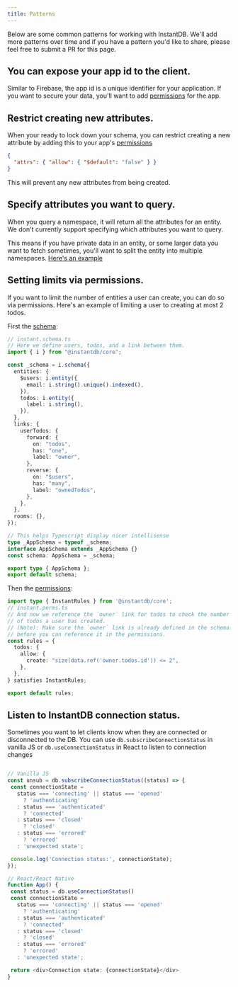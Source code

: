 ```yaml
---
title: Patterns
---
```


Below are some common patterns for working with InstantDB. We'll add more
patterns over time and if you have a pattern you'd like to share, please feel
free to submit a PR for this page.

## You can expose your app id to the client.

Similar to Firebase, the app id is a unique identifier for your application.
If you want to secure your data, you'll want to add
[permissions](/docs/permissions) for the app.

## Restrict creating new attributes.

When your ready to lock down your schema, you can restrict creating a new
attribute by adding this to your app's [permissions](/dash?t=perms)

```json
{
  "attrs": { "allow": { "$default": "false" } }
}
```

This will prevent any new attributes from being created.

## Specify attributes you want to query.

When you query a namespace, it will return all the attributes for an entity.
We don't currently support specifying which attributes you want to query.

This means if you have private data in an entity, or some larger data you want to fetch sometimes, you'll want to split the entity into multiple namespaces. [Here's an example](https://github.com/instantdb/instant/blob/main/client/sandbox/react-nextjs/pages/patterns/split-attributes.tsx)

## Setting limits via permissions.

If you want to limit the number of entities a user can create, you can do so via
permissions. Here's an example of limiting a user to creating at most 2 todos.

First the [schema](/docs/modeling-data):

```typescript
// instant.schema.ts
// Here we define users, todos, and a link between them.
import { i } from "@instantdb/core";

const _schema = i.schema({
  entities: {
    $users: i.entity({
      email: i.string().unique().indexed(),
    }),
    todos: i.entity({
      label: i.string(),
    }),
  },
  links: {
    userTodos: {
      forward: {
        on: "todos",
        has: "one",
        label: "owner",
      },
      reverse: {
        on: "$users",
        has: "many",
        label: "ownedTodos",
      },
    },
  },
  rooms: {},
});

// This helps Typescript display nicer intellisense
type _AppSchema = typeof _schema;
interface AppSchema extends _AppSchema {}
const schema: AppSchema = _schema;

export type { AppSchema };
export default schema;
```

Then the [permissions](/docs/permissions):

```typescript
import type { InstantRules } from '@instantdb/core';
// instant.perms.ts
// And now we reference the `owner` link for todos to check the number
// of todos a user has created.
// (Note): Make sure the `owner` link is already defined in the schema.
// before you can reference it in the permissions.
const rules = {
  todos: {
    allow: {
      create: "size(data.ref('owner.todos.id')) <= 2",
    },
  },
} satisfies InstantRules;

export default rules;
```

## Listen to InstantDB connection status.

Sometimes you want to let clients know when they are connected or disconnected
to the DB. You can use `db.subscribeConnectionStatus` in vanilla JS or
`db.useConnectionStatus` in React to listen to connection changes

```typescript

// Vanilla JS
const unsub = db.subscribeConnectionStatus((status) => {
 const connectionState =
   status === 'connecting' || status === 'opened'
     ? 'authenticating'
   : status === 'authenticated'
     ? 'connected'
   : status === 'closed'
     ? 'closed'
   : status === 'errored'
     ? 'errored'
   : 'unexpected state';

 console.log('Connection status:', connectionState);
});

// React/React Native
function App() {
 const status = db.useConnectionStatus()
 const connectionState =
   status === 'connecting' || status === 'opened'
     ? 'authenticating'
   : status === 'authenticated'
     ? 'connected'
   : status === 'closed'
     ? 'closed'
   : status === 'errored'
     ? 'errored'
   : 'unexpected state';

 return <div>Connection state: {connectionState}</div>
}
```

